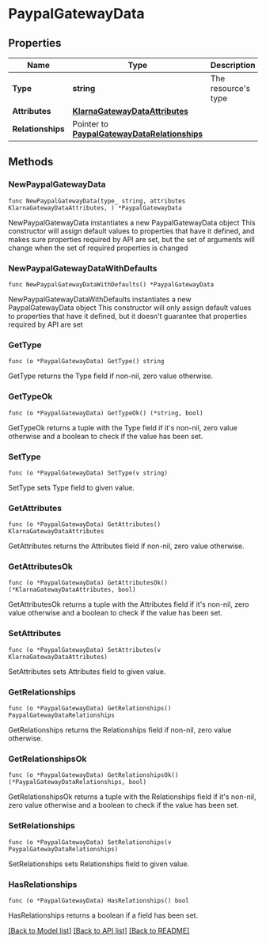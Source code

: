# PaypalGatewayData

## Properties

Name | Type | Description | Notes
------------ | ------------- | ------------- | -------------
**Type** | **string** | The resource&#39;s type | 
**Attributes** | [**KlarnaGatewayDataAttributes**](KlarnaGatewayDataAttributes.md) |  | 
**Relationships** | Pointer to [**PaypalGatewayDataRelationships**](PaypalGatewayDataRelationships.md) |  | [optional] 

## Methods

### NewPaypalGatewayData

`func NewPaypalGatewayData(type_ string, attributes KlarnaGatewayDataAttributes, ) *PaypalGatewayData`

NewPaypalGatewayData instantiates a new PaypalGatewayData object
This constructor will assign default values to properties that have it defined,
and makes sure properties required by API are set, but the set of arguments
will change when the set of required properties is changed

### NewPaypalGatewayDataWithDefaults

`func NewPaypalGatewayDataWithDefaults() *PaypalGatewayData`

NewPaypalGatewayDataWithDefaults instantiates a new PaypalGatewayData object
This constructor will only assign default values to properties that have it defined,
but it doesn't guarantee that properties required by API are set

### GetType

`func (o *PaypalGatewayData) GetType() string`

GetType returns the Type field if non-nil, zero value otherwise.

### GetTypeOk

`func (o *PaypalGatewayData) GetTypeOk() (*string, bool)`

GetTypeOk returns a tuple with the Type field if it's non-nil, zero value otherwise
and a boolean to check if the value has been set.

### SetType

`func (o *PaypalGatewayData) SetType(v string)`

SetType sets Type field to given value.


### GetAttributes

`func (o *PaypalGatewayData) GetAttributes() KlarnaGatewayDataAttributes`

GetAttributes returns the Attributes field if non-nil, zero value otherwise.

### GetAttributesOk

`func (o *PaypalGatewayData) GetAttributesOk() (*KlarnaGatewayDataAttributes, bool)`

GetAttributesOk returns a tuple with the Attributes field if it's non-nil, zero value otherwise
and a boolean to check if the value has been set.

### SetAttributes

`func (o *PaypalGatewayData) SetAttributes(v KlarnaGatewayDataAttributes)`

SetAttributes sets Attributes field to given value.


### GetRelationships

`func (o *PaypalGatewayData) GetRelationships() PaypalGatewayDataRelationships`

GetRelationships returns the Relationships field if non-nil, zero value otherwise.

### GetRelationshipsOk

`func (o *PaypalGatewayData) GetRelationshipsOk() (*PaypalGatewayDataRelationships, bool)`

GetRelationshipsOk returns a tuple with the Relationships field if it's non-nil, zero value otherwise
and a boolean to check if the value has been set.

### SetRelationships

`func (o *PaypalGatewayData) SetRelationships(v PaypalGatewayDataRelationships)`

SetRelationships sets Relationships field to given value.

### HasRelationships

`func (o *PaypalGatewayData) HasRelationships() bool`

HasRelationships returns a boolean if a field has been set.


[[Back to Model list]](../README.md#documentation-for-models) [[Back to API list]](../README.md#documentation-for-api-endpoints) [[Back to README]](../README.md)


